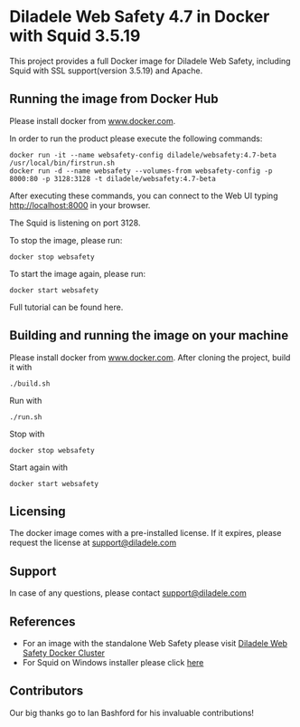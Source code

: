 Diladele Web Safety 4.7 in Docker with Squid 3.5.19
=============================================

This project provides a full Docker image for Diladele Web Safety, including Squid with SSL support(version 3.5.19) and Apache.

Running the image from Docker Hub
---
Please install docker from www.docker.com.

In order to run the product please execute the following commands:
    
    docker run -it --name websafety-config diladele/websafety:4.7-beta /usr/local/bin/firstrun.sh
    docker run -d --name websafety --volumes-from websafety-config -p 8000:80 -p 3128:3128 -t diladele/websafety:4.7-beta

After executing these commands, you can connect to the Web UI typing [http://localhost:8000](http://localhost:8000) in your browser.

The Squid is listening on port 3128. 

To stop the image, please run:

    docker stop websafety

To start the image again, please run:

    docker start websafety

Full tutorial can be found here.

Building and running the image on your machine
---
Please install docker from www.docker.com.
After cloning the project, build it with

    ./build.sh

Run with

    ./run.sh

Stop with

    docker stop websafety

Start again with

    docker start websafety


Licensing
---
The docker image comes with a pre-installed license. If it expires, please request the license at support@diladele.com

Support
---
In case of any questions, please contact support@diladele.com

References
---
* For an image with the standalone Web Safety please visit [Diladele Web Safety Docker Cluster](https://github.com/diladele/docker-cluster)
* For Squid on Windows installer please click [here](https://github.com/diladele/squid3-windows)

Contributors
---
Our big thanks go to Ian Bashford for his invaluable contributions!
